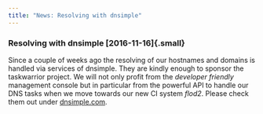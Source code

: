 ```yaml
---
title: "News: Resolving with dnsimple"
---
```


### Resolving with dnsimple [2016-11-16]{.small}

Since a couple of weeks ago the resolving of our hostnames and domains is
handled via services of dnsimple. They are kindly enough to sponsor the
taskwarrior project. We will not only profit from the *developer friendly*
management console but in particular from the powerful API to handle our DNS
tasks when we move towards our new CI system *flod2*. Please check them out
under [dnsimple.com](https://dnsimple.link/resolving-taskwarrior).
